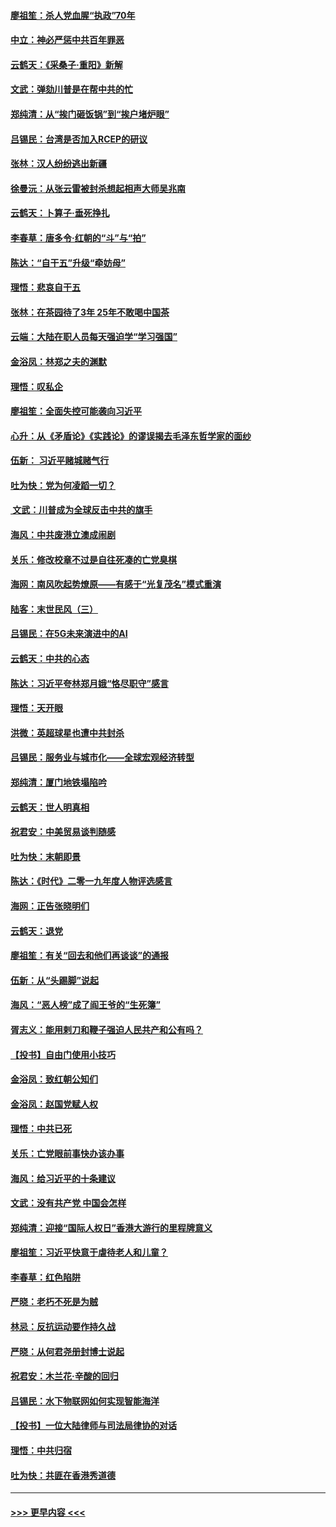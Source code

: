 #### [廖祖笙：杀人党血腥“执政”70年](../pages/nsc993/n11745144.md?t=12261155) 
#### [中立：神必严惩中共百年罪恶](../pages/nsc993/n11744970.md?t=12261155) 
#### [云鹤天：《采桑子‧重阳》新解](../pages/nsc993/n11744948.md?t=12261155) 
#### [文武：弹劾川普是在帮中共的忙](../pages/nsc993/n11744758.md?t=12261155) 
#### [郑纯清：从“挨门砸饭锅”到“挨户堵炉眼”](../pages/nsc993/n11744745.md?t=12261155) 
#### [吕锡民：台湾是否加入RCEP的研议](../pages/nsc993/n11744701.md?t=12261155) 
#### [张林：汉人纷纷逃出新疆](../pages/nsc993/n11743530.md?t=12261155) 
#### [徐曼沅：从张云雷被封杀想起相声大师吴兆南](../pages/nsc993/n11741816.md?t=12261155) 
#### [云鹤天：卜算子‧垂死挣扎](../pages/nsc993/n11739956.md?t=12261155) 
#### [李春草：唐多令‧红朝的“斗”与“拍”](../pages/nsc993/n11739830.md?t=12261155) 
#### [陈达：“自干五”升级“牵妨母”](../pages/nsc993/n11739724.md?t=12261155) 
#### [理悟：悲哀自干五](../pages/nsc993/n11739547.md?t=12261155) 
#### [张林：在茶园待了3年 25年不敢喝中国茶](../pages/nsc993/n11739240.md?t=12261155) 
#### [云端：大陆在职人员每天强迫学“学习强国”](../pages/nsc993/n11738735.md?t=12261155) 
#### [金浴凤：林郑之夫的渊默](../pages/nsc993/n11737735.md?t=12261155) 
#### [理悟：叹私企](../pages/nsc993/n11737715.md?t=12261155) 
#### [廖祖笙：全面失控可能袭向习近平](../pages/nsc993/n11737704.md?t=12261155) 
#### [心升：从《矛盾论》《实践论》的谬误揭去毛泽东哲学家的面纱](../pages/nsc993/n11736962.md?t=12261155) 
#### [伍新： 习近平赌城赌气行](../pages/nsc993/n11736929.md?t=12261155) 
#### [吐为快：党为何凌蹈一切？](../pages/nsc993/n11736915.md?t=12261155) 
#### [ 文武：川普成为全球反击中共的旗手](../pages/nsc993/n11736882.md?t=12261155) 
#### [海风：中共废港立澳成闹剧](../pages/nsc993/n11735857.md?t=12261155) 
#### [关乐：修改校章不过是自往死凑的亡党臭棋](../pages/nsc993/n11735097.md?t=12261155) 
#### [海网：南风吹起势燎原——有感于“光复茂名”模式重演](../pages/nsc993/n11732308.md?t=12261155) 
#### [陆客：末世民风（三）](../pages/nsc993/n11732211.md?t=12261155) 
#### [吕锡民：在5G未来演进中的AI](../pages/nsc993/n11730010.md?t=12261155) 
#### [云鹤天：中共的心态](../pages/nsc993/n11729906.md?t=12261155) 
#### [陈达：习近平夸林郑月娥“恪尽职守”感言](../pages/nsc993/n11729881.md?t=12261155) 
#### [理悟：天开眼](../pages/nsc993/n11729699.md?t=12261155) 
#### [洪微：英超球星也遭中共封杀](../pages/nsc993/n11727243.md?t=12261155) 
#### [吕锡民：服务业与城市化——全球宏观经济转型](../pages/nsc993/n11725845.md?t=12261155) 
#### [郑纯清：厦门地铁塌陷吟](../pages/nsc993/n11725813.md?t=12261155) 
#### [云鹤天：世人明真相](../pages/nsc993/n11725621.md?t=12261155) 
#### [祝君安：中美贸易谈判随感](../pages/nsc993/n11725609.md?t=12261155) 
#### [吐为快：末朝即景](../pages/nsc993/n11723365.md?t=12261155) 
#### [陈达：《时代》二零一九年度人物评选感言](../pages/nsc993/n11723337.md?t=12261155) 
#### [海网：正告张晓明们](../pages/nsc993/n11723228.md?t=12261155) 
#### [云鹤天：退党](../pages/nsc993/n11723056.md?t=12261155) 
#### [廖祖笙：有关“回去和他们再谈谈”的通报](../pages/nsc993/n11722442.md?t=12261155) 
#### [伍新：从“头踢脚”说起](../pages/nsc993/n11722429.md?t=12261155) 
#### [海风：“恶人榜”成了阎王爷的“生死簿”](../pages/nsc993/n11722272.md?t=12261155) 
#### [胥志义：能用剌刀和鞭子强迫人民共产和公有吗？](../pages/nsc993/n11720569.md?t=12261155) 
#### [【投书】自由门使用小技巧](../pages/nsc993/n11720180.md?t=12261155) 
#### [金浴凤：致红朝公知们](../pages/nsc993/n11720563.md?t=12261155) 
#### [金浴凤：赵国党赋人权](../pages/nsc993/n11720533.md?t=12261155) 
#### [理悟：中共已死](../pages/nsc993/n11720233.md?t=12261155) 
#### [关乐：亡党眼前事快办该办事](../pages/nsc993/n11719160.md?t=12261155) 
#### [海风：给习近平的十条建议](../pages/nsc993/n11717616.md?t=12261155) 
#### [文武：没有共产党 中国会怎样](../pages/nsc993/n11717584.md?t=12261155) 
#### [郑纯清：迎接“国际人权日”香港大游行的里程牌意义](../pages/nsc993/n11717417.md?t=12261155) 
#### [廖祖笙：习近平快意于虐待老人和儿童？](../pages/nsc993/n11715313.md?t=12261155) 
#### [李春草：红色陷阱](../pages/nsc993/n11715029.md?t=12261155) 
#### [严晓：老朽不死是为贼](../pages/nsc993/n11712910.md?t=12261155) 
#### [林忌：反抗运动要作持久战](../pages/nsc993/n11712623.md?t=12261155) 
#### [严晓：从何君尧册封博士说起](../pages/nsc993/n11712465.md?t=12261155) 
#### [祝君安：木兰花·辛酸的回归](../pages/nsc993/n11712381.md?t=12261155) 
#### [吕锡民：水下物联网如何实现智能海洋](../pages/nsc993/n11711158.md?t=12261155) 
#### [【投书】一位大陆律师与司法局律协的对话](../pages/nsc993/n11709675.md?t=12261155) 
#### [理悟：中共归宿](../pages/nsc993/n11710059.md?t=12261155) 
#### [吐为快：共匪在香港秀道德](../pages/nsc993/n11709979.md?t=12261155) 

----
#### [ >>> 更早内容 <<< ](../indexes/nsc993-earlier.md)
